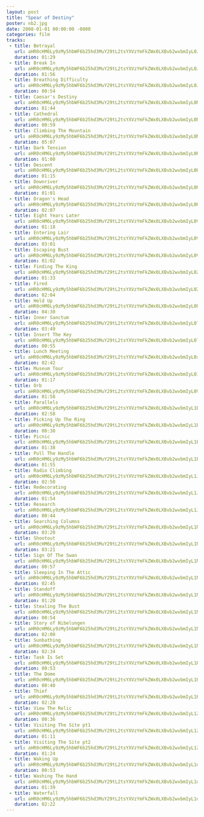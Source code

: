 ```yaml
---
layout: post
title: "Spear of Destiny"
poster: nb2.jpg
date: 2008-01-01 00:00:00 -0800
categories: film
tracks:
 - title: Betrayal
   url: aHR0cHM6Ly9zMy5hbWF6b25hd3MuY29tL2tsYXVzYmFkZWx0LXBvb2wvbmIyL0JldHJheWFsLm1wMw==
   duration: 01:29
 - title: Break In
   url: aHR0cHM6Ly9zMy5hbWF6b25hd3MuY29tL2tsYXVzYmFkZWx0LXBvb2wvbmIyL0JyZWFrIEluLm1wMw==
   duration: 01:56
 - title: Breathing Difficulty
   url: aHR0cHM6Ly9zMy5hbWF6b25hd3MuY29tL2tsYXVzYmFkZWx0LXBvb2wvbmIyL0JyZWF0aGluZyBEaWZmaWN1bHR5Lm1wMw==
   duration: 00:54
 - title: Caesar's Destiny
   url: aHR0cHM6Ly9zMy5hbWF6b25hd3MuY29tL2tsYXVzYmFkZWx0LXBvb2wvbmIyL0NhZXNhcidzIERlc3RpbnkubXAz
   duration: 01:44
 - title: Cathedral
   url: aHR0cHM6Ly9zMy5hbWF6b25hd3MuY29tL2tsYXVzYmFkZWx0LXBvb2wvbmIyL0NhdGhlZHJhbC5tcDM=
   duration: 00:59
 - title: Climbing The Mountain
   url: aHR0cHM6Ly9zMy5hbWF6b25hd3MuY29tL2tsYXVzYmFkZWx0LXBvb2wvbmIyL0NsaW1iaW5nIFRoZSBNb3VudGFpbi5tcDM=
   duration: 05:07
 - title: Dark Tension
   url: aHR0cHM6Ly9zMy5hbWF6b25hd3MuY29tL2tsYXVzYmFkZWx0LXBvb2wvbmIyL0RhcmsgVGVuc2lvbi5tcDM=
   duration: 01:00
 - title: Descent
   url: aHR0cHM6Ly9zMy5hbWF6b25hd3MuY29tL2tsYXVzYmFkZWx0LXBvb2wvbmIyL0Rlc2NlbnQubXAz
   duration: 01:15
 - title: Downriver
   url: aHR0cHM6Ly9zMy5hbWF6b25hd3MuY29tL2tsYXVzYmFkZWx0LXBvb2wvbmIyL0Rvd25yaXZlci5tcDM=
   duration: 01:01
 - title: Dragon's Head
   url: aHR0cHM6Ly9zMy5hbWF6b25hd3MuY29tL2tsYXVzYmFkZWx0LXBvb2wvbmIyL0RyYWdvbidzIEhlYWQubXAz
   duration: 02:07
 - title: Eight Years Later
   url: aHR0cHM6Ly9zMy5hbWF6b25hd3MuY29tL2tsYXVzYmFkZWx0LXBvb2wvbmIyL0VpZ2h0IFllYXJzIExhdGVyLm1wMw==
   duration: 01:18
 - title: Entering Lair
   url: aHR0cHM6Ly9zMy5hbWF6b25hd3MuY29tL2tsYXVzYmFkZWx0LXBvb2wvbmIyL0VudGVyaW5nIExhaXIubXAz
   duration: 03:01
 - title: Escaping Bust
   url: aHR0cHM6Ly9zMy5hbWF6b25hd3MuY29tL2tsYXVzYmFkZWx0LXBvb2wvbmIyL0VzY2FwaW5nIEJ1c3QubXAz
   duration: 01:02
 - title: Finding The King
   url: aHR0cHM6Ly9zMy5hbWF6b25hd3MuY29tL2tsYXVzYmFkZWx0LXBvb2wvbmIyL0ZpbmRpbmcgVGhlIEtpbmcubXAz
   duration: 01:33
 - title: Fired
   url: aHR0cHM6Ly9zMy5hbWF6b25hd3MuY29tL2tsYXVzYmFkZWx0LXBvb2wvbmIyL0ZpcmVkLm1wMw==
   duration: 02:04
 - title: Held Up
   url: aHR0cHM6Ly9zMy5hbWF6b25hd3MuY29tL2tsYXVzYmFkZWx0LXBvb2wvbmIyL0hlbGQgVXAubXAz
   duration: 04:30
 - title: Inner Sanctum
   url: aHR0cHM6Ly9zMy5hbWF6b25hd3MuY29tL2tsYXVzYmFkZWx0LXBvb2wvbmIyL0lubmVyIFNhbmN0dW0ubXAz
   duration: 03:49
 - title: Insert The Key
   url: aHR0cHM6Ly9zMy5hbWF6b25hd3MuY29tL2tsYXVzYmFkZWx0LXBvb2wvbmIyL0luc2VydCBUaGUgS2V5Lm1wMw==
   duration: 00:55
 - title: Lunch Meeting
   url: aHR0cHM6Ly9zMy5hbWF6b25hd3MuY29tL2tsYXVzYmFkZWx0LXBvb2wvbmIyL0x1bmNoIE1lZXRpbmcubXAz
   duration: 02:42
 - title: Museum Tour
   url: aHR0cHM6Ly9zMy5hbWF6b25hd3MuY29tL2tsYXVzYmFkZWx0LXBvb2wvbmIyL011c2V1bSBUb3VyLm1wMw==
   duration: 01:17
 - title: Orb
   url: aHR0cHM6Ly9zMy5hbWF6b25hd3MuY29tL2tsYXVzYmFkZWx0LXBvb2wvbmIyL09yYi5tcDM=
   duration: 01:58
 - title: Parallels
   url: aHR0cHM6Ly9zMy5hbWF6b25hd3MuY29tL2tsYXVzYmFkZWx0LXBvb2wvbmIyL1BhcmFsbGVscy5tcDM=
   duration: 02:58
 - title: Picking Up The Ring
   url: aHR0cHM6Ly9zMy5hbWF6b25hd3MuY29tL2tsYXVzYmFkZWx0LXBvb2wvbmIyL1BpY2tpbmcgVXAgVGhlIFJpbmcubXAz
   duration: 00:30
 - title: Picnic
   url: aHR0cHM6Ly9zMy5hbWF6b25hd3MuY29tL2tsYXVzYmFkZWx0LXBvb2wvbmIyL1BpY25pYy5tcDM=
   duration: 01:38
 - title: Pull The Handle
   url: aHR0cHM6Ly9zMy5hbWF6b25hd3MuY29tL2tsYXVzYmFkZWx0LXBvb2wvbmIyL1B1bGwgVGhlIEhhbmRsZS5tcDM=
   duration: 01:55
 - title: Radio Climbing
   url: aHR0cHM6Ly9zMy5hbWF6b25hd3MuY29tL2tsYXVzYmFkZWx0LXBvb2wvbmIyL1JhZGlvIENsaW1iaW5nLm1wMw==
   duration: 02:50
 - title: Redecorating
   url: aHR0cHM6Ly9zMy5hbWF6b25hd3MuY29tL2tsYXVzYmFkZWx0LXBvb2wvbmIyL1JlZGVjb3JhdGluZy5tcDM=
   duration: 01:54
 - title: Research
   url: aHR0cHM6Ly9zMy5hbWF6b25hd3MuY29tL2tsYXVzYmFkZWx0LXBvb2wvbmIyL1Jlc2VhcmNoLm1wMw==
   duration: 00:44
 - title: Searching Columns
   url: aHR0cHM6Ly9zMy5hbWF6b25hd3MuY29tL2tsYXVzYmFkZWx0LXBvb2wvbmIyL1NlYXJjaGluZyBDb2x1bW5zLm1wMw==
   duration: 03:20
 - title: Shootout
   url: aHR0cHM6Ly9zMy5hbWF6b25hd3MuY29tL2tsYXVzYmFkZWx0LXBvb2wvbmIyL1Nob290b3V0Lm1wMw==
   duration: 03:21
 - title: Sign Of The Swan
   url: aHR0cHM6Ly9zMy5hbWF6b25hd3MuY29tL2tsYXVzYmFkZWx0LXBvb2wvbmIyL1NpZ24gT2YgVGhlIFN3YW4ubXAz
   duration: 00:57
 - title: Sleeping In The Attic
   url: aHR0cHM6Ly9zMy5hbWF6b25hd3MuY29tL2tsYXVzYmFkZWx0LXBvb2wvbmIyL1NsZWVwaW5nIEluIFRoZSBBdHRpYy5tcDM=
   duration: 02:45
 - title: Standoff
   url: aHR0cHM6Ly9zMy5hbWF6b25hd3MuY29tL2tsYXVzYmFkZWx0LXBvb2wvbmIyL1N0YW5kb2ZmLm1wMw==
   duration: 01:20
 - title: Stealing The Bust
   url: aHR0cHM6Ly9zMy5hbWF6b25hd3MuY29tL2tsYXVzYmFkZWx0LXBvb2wvbmIyL1N0ZWFsaW5nIFRoZSBCdXN0Lm1wMw==
   duration: 00:54
 - title: Story of Nibelungen
   url: aHR0cHM6Ly9zMy5hbWF6b25hd3MuY29tL2tsYXVzYmFkZWx0LXBvb2wvbmIyL1N0b3J5IG9mIE5pYmVsdW5nZW4ubXAz
   duration: 02:00
 - title: Sunbathing
   url: aHR0cHM6Ly9zMy5hbWF6b25hd3MuY29tL2tsYXVzYmFkZWx0LXBvb2wvbmIyL1N1bmJhdGhpbmcubXAz
   duration: 02:34
 - title: Task Is Set
   url: aHR0cHM6Ly9zMy5hbWF6b25hd3MuY29tL2tsYXVzYmFkZWx0LXBvb2wvbmIyL1Rhc2sgSXMgU2V0Lm1wMw==
   duration: 00:53
 - title: The Dome
   url: aHR0cHM6Ly9zMy5hbWF6b25hd3MuY29tL2tsYXVzYmFkZWx0LXBvb2wvbmIyL1RoZSBEb21lLm1wMw==
   duration: 00:40
 - title: Thief
   url: aHR0cHM6Ly9zMy5hbWF6b25hd3MuY29tL2tsYXVzYmFkZWx0LXBvb2wvbmIyL1RoaWVmLm1wMw==
   duration: 02:20
 - title: View The Relic
   url: aHR0cHM6Ly9zMy5hbWF6b25hd3MuY29tL2tsYXVzYmFkZWx0LXBvb2wvbmIyL1ZpZXcgVGhlIFJlbGljLm1wMw==
   duration: 00:36
 - title: Visiting The Site pt1
   url: aHR0cHM6Ly9zMy5hbWF6b25hd3MuY29tL2tsYXVzYmFkZWx0LXBvb2wvbmIyL1Zpc2l0aW5nIFRoZSBTaXRlIHB0MS5tcDM=
   duration: 01:11
 - title: Visiting The Site pt2
   url: aHR0cHM6Ly9zMy5hbWF6b25hd3MuY29tL2tsYXVzYmFkZWx0LXBvb2wvbmIyL1Zpc2l0aW5nIFRoZSBTaXRlIHB0Mi5tcDM=
   duration: 01:24
 - title: Waking Up
   url: aHR0cHM6Ly9zMy5hbWF6b25hd3MuY29tL2tsYXVzYmFkZWx0LXBvb2wvbmIyL1dha2luZyBVcC5tcDM=
   duration: 00:53
 - title: Washing The Hand
   url: aHR0cHM6Ly9zMy5hbWF6b25hd3MuY29tL2tsYXVzYmFkZWx0LXBvb2wvbmIyL1dhc2hpbmcgVGhlIEhhbmQubXAz
   duration: 01:39
 - title: Waterfall
   url: aHR0cHM6Ly9zMy5hbWF6b25hd3MuY29tL2tsYXVzYmFkZWx0LXBvb2wvbmIyL1dhdGVyZmFsbC5tcDM=
   duration: 02:22
---
```

